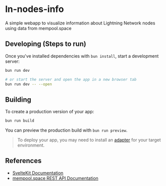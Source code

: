 # ln-nodes-info

A simple webapp to visualize information about Lightning Network nodes using data from mempool.space

## Developing (Steps to run)

Once you've installed dependencies with `bun install`, start a development server:

```bash
bun run dev

# or start the server and open the app in a new browser tab
bun run dev -- --open
```

## Building

To create a production version of your app:

```bash
bun run build
```

You can preview the production build with `bun run preview`.

> To deploy your app, you may need to install an [adapter](https://svelte.dev/docs/kit/adapters) for your target environment.

## References

- [SvelteKit Documentation](https://svelte.dev/docs/kit/introduction)
- [mempool.space REST API Documentation](https://mempool.space/docs/api/rest)
